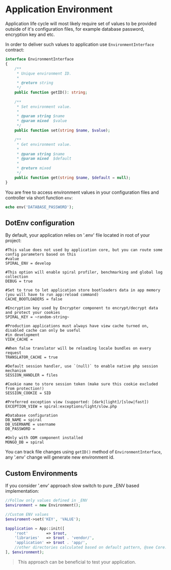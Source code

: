 # Application Environment
Application life cycle will most likely require set of values to be provided outside of it's configuration files, for example database password, encryption key and etc.

In order to deliver such values to application use `EnvironmentInterface` contract:

```php
interface EnvironmentInterface
{
    /**
     * Unique environment ID.
     *
     * @return string
     */
    public function getID(): string;
    
    /**
     * Set environment value.
     *
     * @param string $name
     * @param mixed  $value
     */
    public function set(string $name, $value);

    /**
     * Get environment value.
     *
     * @param string $name
     * @param mixed  $default
     *
     * @return mixed
     */
    public function get(string $name, $default = null);
}
```

You are free to access environment values in your configuration files and controller via short function `env`:

```php
echo env('DATABASE_PASSWORD');
```

## DotEnv configuration
By default, your application relies on '.env' file located in root of your project:

```env
#This value does not used by application core, but you can route some config parameters based on this
#value
SPIRAL_ENV = develop

#This option will enable spiral profiler, benchmarking and global log collection
DEBUG = true

#Set to true to let application store bootloaders data in app memory (you will have to run app:reload command)
CACHE_BOOTLOADERS = false

#Encryption key used by Encrypter component to encrypt/decrypt data and protect your cookies
SPIRAL_KEY = ~random-string~

#Production applications must always have view cache turned on, disabled cache can only be useful
#in development
VIEW_CACHE =

#When false translator will be reloading locale bundles on every request
TRANSLATOR_CACHE = true

#Default session handler, use `(null)` to enable native php session mechanism
SESSION_HANDLER = files

#Cookie name to store session token (make sure this cookie excluded from protection!)
SESSION_COOKIE = SID

#Preferred exception view (supported: [dark|light]/[slow|fast])
EXCEPTION_VIEW = spiral:exceptions/light/slow.php

#Database configuration
DB_NAME = spiral
DB_USERNAME = username
DB_PASSWORD =

#Only with ODM component installed
MONGO_DB = spiral
```

You can track file changes using `getID()` method of `EnvironmentInterface`, any '.env' change will generate new environment id.

## Custom Environments
If you consider '.env' approach slow switch to pure _ENV based implementation:
 
```php
//Follow only values defined in _ENV
$environment = new Environment();

//Custom ENV values
$enviroment->set('KEY', 'VALUE');

$application = App::init([
    'root'        => $root,
    'libraries'   => $root . 'vendor/',
    'application' => $root . 'app/',
    //other directories calculated based on default pattern, @see Core::__constructor()
], $environment);
```

> This approach can be beneficial to test your application.